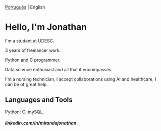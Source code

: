 [Português](https://github.com/Jonthmiranda/Jonthmiranda/blob/main/README%20pt-br.md) | English

# Hello, I'm Jonathan

I'm a studant at UDESC.

3 years of freelancer work.

Python and C programmer.

Data science enthusiast and all that it encompasses.
      
I'm a nursing technician, I accept collaborations using AI and healthcare, I can be of great help.

## Languages ​​and Tools

Python; C; mySQL.

##### linkedin.com/in/mirandajonathan
